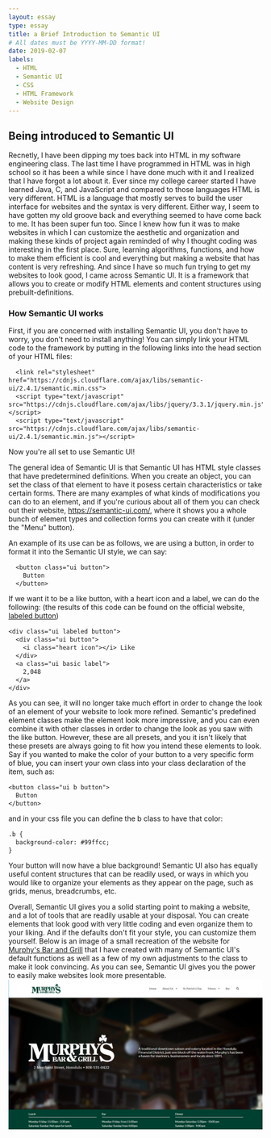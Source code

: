 ```yaml
---
layout: essay
type: essay
title: a Brief Introduction to Semantic UI
# All dates must be YYYY-MM-DD format!
date: 2019-02-07
labels:
  - HTML
  - Semantic UI
  - CSS
  - HTML Framework
  - Website Design
---
```


## Being introduced to Semantic UI

  Recnetly, I have been dipping my toes back into HTML in my software engineering class. The last time I have programmed in HTML was in high school so it has been a while since I have done much with it and I realized that I have forgot a lot about it. Ever since my college career started I have learned Java, C, and JavaScript and compared to those languages HTML is very different. HTML is a language that mostly serves to build the user interface for websites and the syntax is very different. Either way, I seem to have gotten my old groove back and everything seemed to have come back to me. It has been super fun too. Since I knew how fun it was to make websites in which I can customize the aesthetic and organization and making these kinds of project again reminded of why I thought coding was interesting in the first place. Sure, learning algorithms, functions, and how to make them efficient is cool and everything but making a website that has content is very refreshing. And since I have so much fun trying to get my websites to look good, I came across Semantic UI. It is a framework that allows you to create or modify HTML elements and content structures using prebuilt-definitions. 
  
### How Semantic UI works

   First, if you are concerned with installing Semantic UI, you don't have to worry, you don't need to install anything! You can simply link your HTML code to the framework by putting in the following links into the head section of your HTML files:
```
  <link rel="stylesheet" href="https://cdnjs.cloudflare.com/ajax/libs/semantic-ui/2.4.1/semantic.min.css">
  <script type="text/javascript" src="https://cdnjs.cloudflare.com/ajax/libs/jquery/3.3.1/jquery.min.js"></script>
  <script type="text/javascript" src="https://cdnjs.cloudflare.com/ajax/libs/semantic-ui/2.4.1/semantic.min.js"></script>
```
Now you're all set to use Semantic UI!

  The general idea of Semantic UI is that Semantic UI has HTML style classes that have predetermined definitions. When you create an object, you can set the class of that element to have it posess certain characteristics or take certain forms. There are many examples of what kinds of modifications you can do to an element, and if you're curious about all of them you can check out their website, <a href="https://semantic-ui.com/">https://semantic-ui.com/</a>, where it shows you a whole bunch of element types and collection forms you can create with it (under the "Menu" button).
  
  An example of its use can be as follows, we are using a button, in order to format it into the Semantic UI style, we can say:
```
  <button class="ui button">
    Button
  </button>
```
If we want it to be a like button, with a heart icon and a label, we can do the following: (the results of this code can be found on the official website, <a href="https://semantic-ui.com/elements/button.html#labeled">labeled button</a>)
```
<div class="ui labeled button">
  <div class="ui button">
    <i class="heart icon"></i> Like
  </div>
  <a class="ui basic label">
    2,048
  </a>
</div>
```
  As you can see, it will no longer take much effort in order to change the look of an element of your website to look more refined. Semantic's predefined element classes make the element look more impressive, and you can even combine it with other classes in order to change the look as you saw with the like button. However, these are all presets, and you it isn't likely that these presets are always going to fit how you intend these elements to look. Say if you wanted to make the color of your button to a very specific form of blue, you can insert your own class into your class declaration of the item, such as:
  ```
  <button class="ui b button">
    Button
  </button>
  ```
  and in your css file you can define the b class to have that color:
  ```
  .b {
    background-color: #99ffcc;
  }
```
Your button will now have a blue background! Semantic UI also has equally useful content structures that can be readily used, or ways in which you would like to organize your elements as they appear on the page, such as grids, menus, breadcrumbs, etc.

  Overall, Semantic UI gives you a solid starting point to making a website, and a lot of tools that are readily usable at your disposal. You can create elements that look good with very little coding and even organize them to your liking. And if the defaults don't fit your style, you can customize them yourself. Below is an image of a small recreation of the website for <a href="http://murphyshawaii.com/">Murphy's Bar and Grill</a> that I have created with many of Semantic UI's default functions as well as a few of my own adjustments to the class to make it look convincing. As you can see, Semantic UI gives you the power to easily make websites look more presentable.
<img class="ui medium left floated image" src="../images/Murphys.png">
